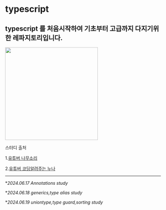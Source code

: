 # typescript
## typescript 를 처음시작하여 기초부터 고급까지 다지기위한 레파지토리입니다. 

<img src="https://github.com/dasom-jo/typescript/assets/159886707/b750e418-07a7-40af-9afd-79d26e1af0a1" width="300" height="300" />

스터디 출처

1.[유튜버 나무소리](https://www.youtube.com/watch?v=0UMmCbcZid0&list=PLOSNUO27qFbsI9bAIVitBcq-klZae5GMi,"유튜브강의")

2.[유튜버 코딩알려주는 누나](https://www.youtube.com/watch?v=V9XLst8UEtk&t=552s,"유튜브강의")

***
*_2024.06.17 Annotations study_

*_2024.06.18 generics,type alias study_

*_2024.06.19 uniontype,type guard,sorting study_

